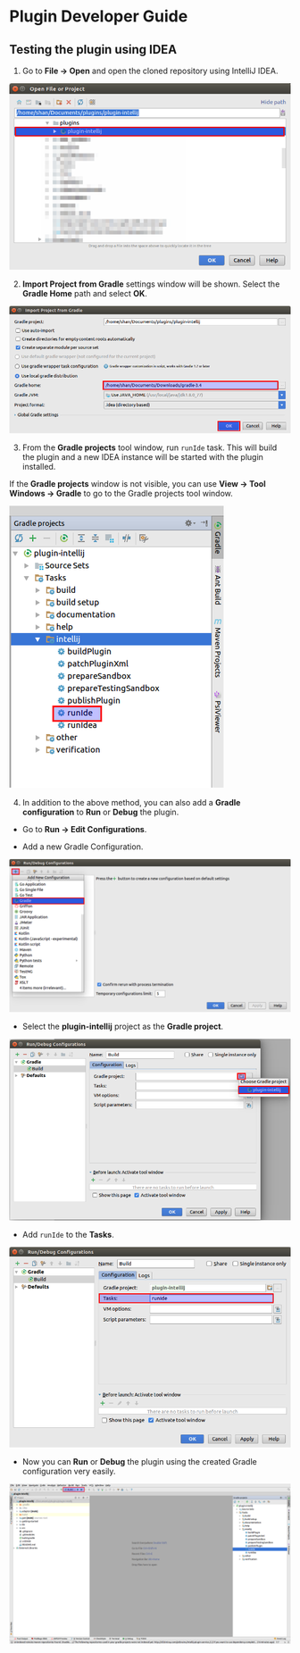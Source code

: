 # Plugin Developer Guide

## Testing the plugin using IDEA

1. Go to **File -> Open** and open the cloned repository using IntelliJ IDEA.

![alt text](images/Figure-1.png)

2. **Import Project from Gradle** settings window will be shown. Select the **Gradle Home** path and select **OK**.

![alt text](images/Figure-2.png)

3. From the **Gradle projects** tool window, run `runIde` task. This will build the plugin and a new IDEA instance will be started with the plugin installed.

If the **Gradle projects** window is not visible, you can use **View -> Tool Windows -> Gradle** to go to the Gradle projects tool window.

![alt text](images/Figure-3.png)

4. In addition to the above method, you can also add a **Gradle configuration** to **Run** or **Debug** the plugin.

* Go to **Run -> Edit Configurations**.

* Add a new Gradle Configuration.

![alt text](images/Figure-4.png)

* Select the **plugin-intellij** project as the **Gradle project**.

![alt text](images/Figure-5.png)

* Add `runIde` to the **Tasks**.

![alt text](images/Figure-6.png)

* Now you can **Run** or **Debug** the plugin using the created Gradle configuration very easily.

![alt text](images/Figure-7.png)
